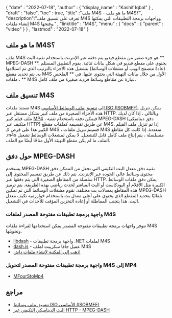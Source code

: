 {
  "date" : "2022-07-18",
  "author" : {
    "display_name" : "Kashif Iqbal"
} ,
  "draft" : "false",
  "toc" : true,
  "title" :"ملف M4S - ما هو ملف M4S؟",
  "description":"تعرف على تنسيق ملف M4S وواجهات برمجة التطبيقات التي يمكنها إنشاء ملفات M4S وفتحها." ,
  "linktitle" : "M4S",
  "menu" : {
    "docs" : {
      "parent" : "video"
}
} ,
  "lastmod" : "2022-07-18"
}

## ما هو ملف M4S؟

ملف M4S هو جزء صغير من مقطع فيديو يتم دفقه عبر الإنترنت باستخدام تقنية البث ** MPEG-DASH **. يحتوي على مقطع فيديو في شكل بيانات ثنائية. يقوم التطبيق المستلم (عادةً متصفح الويب أو مشغلات الوسائط) بتشغيل هذه الأجزاء بالترتيب الذي تم استلامها به. يتم تحديد مقطع M4S الأول من خلال بيانات التهيئة التي يحتوي عليها. في ** الملخص ** ، ملفات M4S عبارة عن مقاطع وسائط فردية صغيرة من ملف كامل.

## تنسيق ملف M4S

تستند ملفات M4S إلى [تنسيق ملف الوسائط الأساسي ISO (ISOBMFF)](https://www.w3.org/TR/mse-byte-stream-format-isobmff/). يمكن تنزيل هذه الأجزاء الصغيرة من ملف كبير بشكل مستقل عبر HTTP. وبالتالي ، إذا كان لديك ملف فيلم كبير [MP4](/ar/video/mp4/) ، فيمكن دفقه باستخدام تقنية MPEG-DASH (دفق ديناميكي متكيف عبر HTTP) عن طريق تقسيمه كملفات مقطع M4S. إذا تم تنزيل ملف الفيلم الكبير هذا على قرص كـ M4S ، فسيتم تنزيل ملفات M4S متعددة. إذا كانت كل مقاطع .m4s متسلسلة ، يتم إنتاج ملف كامل قابل للتشغيل. لا يمكن لمشغلات الوسائط تشغيل الملف ما لم يكن مقطع التهيئة الأول متاحًا أيضًا مع الملف.

## حول دفق MPEG-DASH

يستخدم MPEG-DASH تقنية دفق معدل البت التكيفي التي تجعل من الممكن دفق محتوى وسائط عالي الجودة عبر الإنترنت. يتم ذلك عن طريق تقسيم المحتوى إلى سلسلة من المقاطع الصغيرة التي يتم دفقها عبر HTTP. يمكن دفق ملفات الوسائط الكبيرة مثل الأفلام أو البودكاست أو البث المباشر لحدث رياضي بهذه الطريقة. يتم ترميز هذه المقاطع بمعدلات بت مختلفة. تقوم مشغلات الوسائط التي تم تمكين MPEG-DASH تلقائيًا بتحديد المقطع الذي يحتوي على أعلى معدل بت باستخدام خوارزمية تكيف معدل البت. هذا يتجنب المماطلة أو إعادة التخزين المؤقت للأحداث في التشغيل.

### واجهة برمجة تطبيقات مفتوحة المصدر لملفات M4S

تتوفر واجهات برمجة تطبيقات مفتوحة المصدر يمكن استخدامها لقراءة ملفات M4S وتحويلها.

* [libdash](https://github.com/bitmovin/libdash) - واجهة برمجة تطبيقات .NET لملفات M4S
* [dash.js](https://github.com/Dash-Industry-Forum/dash.js) - عميل جافا سكريبت لملف M4S
* [اذهب إلى المكتبة لإنشاء ملفات داش](https://github.com/zencoder/go-dash)

### واجهة برمجة تطبيقات مفتوحة المصدر لتحويل M4S إلى MP4

* [MFourStoMp4](https://github.com/muri11o/mfourstomp4)

## مراجع ###

* [تنسيق ملف وسائط ISO الأساسي (ISOBMFF)](https://www.w3.org/TR/mse-byte-stream-format-isobmff/)
* [البث الديناميكي التكيفي عبر HTTP - MPEG-DASH](https://en.wikipedia.org/wiki/Dynamic_Adaptive_Streaming_over_HTTP)

